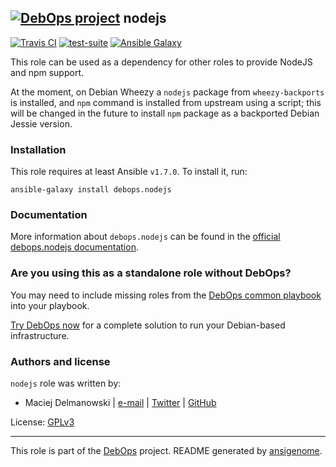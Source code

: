 ## [![DebOps project](http://debops.org/images/debops-small.png)](http://debops.org) nodejs

[![Travis CI](http://img.shields.io/travis/debops/ansible-nodejs.svg?style=flat)](http://travis-ci.org/debops/ansible-nodejs) [![test-suite](http://img.shields.io/badge/test--suite-ansible--nodejs-blue.svg?style=flat)](https://github.com/debops/test-suite/tree/master/ansible-nodejs/)  [![Ansible Galaxy](http://img.shields.io/badge/galaxy-debops.nodejs-660198.svg?style=flat)](https://galaxy.ansible.com/list#/roles/1581)

This role can be used as a dependency for other roles to provide NodeJS and
npm support.

At the moment, on Debian Wheezy a `nodejs` package from
`wheezy-backports` is installed, and `npm` command is installed from
upstream using a script; this will be changed in the future to install
`npm` package as a backported Debian Jessie version.

### Installation

This role requires at least Ansible `v1.7.0`. To install it, run:

    ansible-galaxy install debops.nodejs

### Documentation

More information about `debops.nodejs` can be found in the
[official debops.nodejs documentation](http://docs.debops.org/en/latest/ansible/roles/debops.nodejs.html).



### Are you using this as a standalone role without DebOps?

You may need to include missing roles from the [DebOps common
playbook](https://github.com/debops/debops-playbooks/blob/master/playbooks/common.yml)
into your playbook.

[Try DebOps now](https://github.com/debops/debops) for a complete solution to run your Debian-based infrastructure.





### Authors and license

`nodejs` role was written by:
- Maciej Delmanowski | [e-mail](mailto:drybjed@gmail.com) | [Twitter](https://twitter.com/drybjed) | [GitHub](https://github.com/drybjed)

License: [GPLv3](https://tldrlegal.com/license/gnu-general-public-license-v3-%28gpl-3%29)

***

This role is part of the [DebOps](http://debops.org/) project. README generated by [ansigenome](https://github.com/nickjj/ansigenome/).
